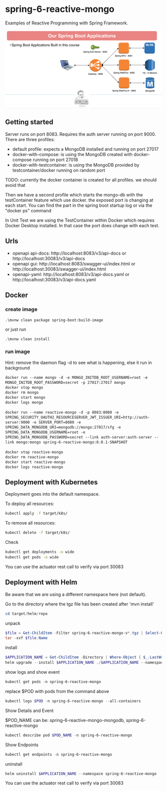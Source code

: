 # spring-6-reactive-mongo
Examples of Reactive Programming with Spring Framework.

![Architecture Diagram](guru.png)

## Getting started
Server runs on port 8083. Requires the auth server running on port 9000.
There are three profiles:
* default profile: expects a MongoDB installed and running on port 27017
* docker-with-compose: is using the MongoDB created with docker-compose running on port 27018
* docker-with-testcontainer: is using the MongoDB provided by testcontainer/docker running on random port

TODO: currently the docker container is created for all profiles. we should avoid that

Then we have a second profile which starts the mongo-db with the testContainer feature which use docker. the exposed port is changing at each start.
You can find the part in the spring boot startup log or via the "docker ps" command

In Unit Test we are using the TestContainer within Docker which requires Docker Desktop installed. In that case the port does change with each test.

## Urls

- openapi api-docs: http://localhost:8083/v3/api-docs or http://localhost:30083/v3/api-docs
- openapi gui: http://localhost:8083/swagger-ui/index.html or http://localhost:30083/swagger-ui/index.html
- openapi-yaml: http://localhost:8083/v3/api-docs.yaml or http://localhost:30083/v3/api-docs.yaml

## Docker

### create image
```shell
.\mvnw clean package spring-boot:build-image
```
or just run
```shell
.\mvnw clean install
```

### run image

Hint: remove the daemon flag -d to see what is happening, else it run in background

```shell
docker run --name mongo -d -e MONGO_INITDB_ROOT_USERNAME=root -e MONGO_INITDB_ROOT_PASSWORD=secret -p 27017:27017 mongo 
docker stop mongo
docker rm mongo
docker start mongo
docker logs mongo

docker run --name reactive-mongo -d -p 8083:8080 -e SPRING_SECURITY_OAUTH2_RESOURCESERVER_JWT_ISSUER_URI=http://auth-server:9000 -e SERVER_PORT=8080 -e SPRING_DATA_MONGODB_URI=mongodb://mongo:27017/sfg -e SPRING_DATA_MONGODB_USERNAME=root -e SPRING_DATA_MONGODB_PASSWORD=secret --link auth-server:auth-server --link mongo:mongo spring-6-reactive-mongo:0.0.1-SNAPSHOT
 
docker stop reactive-mongo
docker rm reactive-mongo
docker start reactive-mongo
docker logs reactive-mongo
```

## Deployment with Kubernetes

Deployment goes into the default namespace.

To deploy all resources:
```bash
kubectl apply -f target/k8s/
```

To remove all resources:
```bash
kubectl delete -f target/k8s/
```

Check
```bash
kubectl get deployments -o wide
kubectl get pods -o wide
```

You can use the actuator rest call to verify via port 30083

## Deployment with Helm

Be aware that we are using a different namespace here (not default).

Go to the directory where the tgz file has been created after 'mvn install'
```powershell
cd target/helm/repo
```

unpack
```powershell
$file = Get-ChildItem -Filter spring-6-reactive-mongo-v*.tgz | Select-Object -First 1
tar -xvf $file.Name
```

install
```powershell
$APPLICATION_NAME = Get-ChildItem -Directory | Where-Object { $_.LastWriteTime -ge $file.LastWriteTime } | Select-Object -ExpandProperty Name
helm upgrade --install $APPLICATION_NAME ./$APPLICATION_NAME --namespace spring-6-reactive-mongo --create-namespace --wait --timeout 5m --debug
```

show logs and show event
```powershell
kubectl get pods -n spring-6-reactive-mongo
```
replace $POD with pods from the command above
```powershell
kubectl logs $POD -n spring-6-reactive-mongo --all-containers
```

Show Details and Event

$POD_NAME can be: spring-6-reactive-mongo-mongodb, spring-6-reactive-mongo
```powershell
kubectl describe pod $POD_NAME -n spring-6-reactive-mongo
```

Show Endpoints
```powershell
kubectl get endpoints -n spring-6-reactive-mongo
```

uninstall
```powershell
helm uninstall $APPLICATION_NAME --namespace spring-6-reactive-mongo
```

You can use the actuator rest call to verify via port 30083

